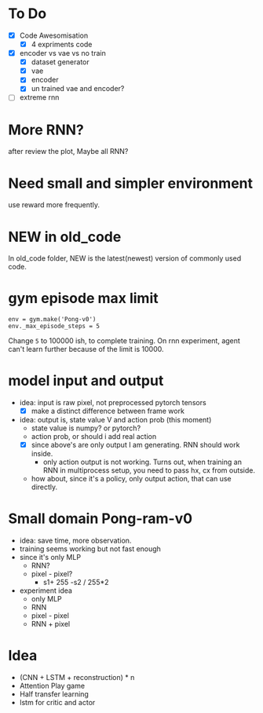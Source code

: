 # To Do
- [x] Code Awesomisation
    - [x] 4 expriments code
- [x] encoder vs vae vs no train
    - [x] dataset generator
    - [x] vae
    - [x] encoder
    - [x] un trained vae and encoder?
- [ ] extreme rnn
# More RNN?
after review the plot, Maybe all RNN?

# Need small and simpler environment
use reward more frequently.

# NEW in old_code
In old_code folder, NEW is the latest(newest)
version of commonly used code.

# gym episode max limit
 
```text
env = gym.make('Pong-v0')
env._max_episode_steps = 5
```
Change `5` to 100000 ish, to complete training.
On rnn experiment, agent can't learn further 
because of the limit is 10000.
# model input and output
- idea: input is raw pixel, not preprocessed pytorch tensors
    - [x] make a distinct difference between frame work
- idea: output is, state value V and action prob (this moment)
    - state value is numpy? or pytorch?
    - action prob, or should i add real action
    - [x] since above's are only output I am generating. RNN should work inside.
        - only action output is not working. Turns out, when training an RNN in multiprocess setup, you need to pass hx, cx from outside.
    - how about, since it's a policy, only output action, that can use directly.


# Small domain Pong-ram-v0
- idea: save time, more observation.
- training seems working but not fast enough
- since it's only MLP
    - RNN?
    - pixel - pixel?
        - s1+ 255 -s2 / 255*2
- experiment idea
    - only MLP
    - RNN
    - pixel - pixel
    - RNN + pixel

# Idea
- (CNN + LSTM + reconstruction) * n
- Attention Play game
- Half transfer learning
- lstm for critic and actor


